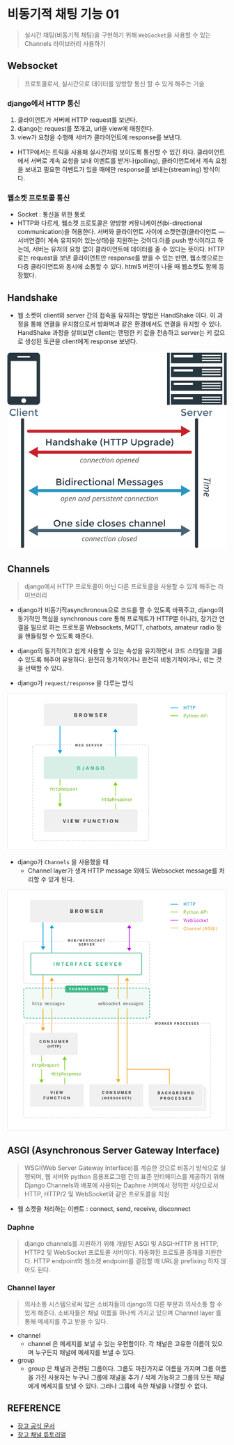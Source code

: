 # 비동기적 채팅 기능 01
> 실시간 채팅(비동기적 채팅)을 구현하기 위해 `WebSocket`을 사용할 수 있는 Channels 라이브러리 사용하기

## Websocket
> 프로토콜로서, 실시간으로 데이터를 양방향 통신 할 수 있게 해주는 기술
### django에서 HTTP 통신
1. 클라이언트가 서버에 HTTP request를 보낸다.
2. django는 request를 쪼개고, url을 view에 매칭한다.
3. view가 요청을 수행해 서버가 클라이언트에 response를 보낸다.
- HTTP에서는 트릭을 사용해 실시간처럼 보이도록 통신할 수 있긴 하다. 클라이언트에서 서버로 계속 요청을 보내 이벤트를 받거나(polling), 클라이언트에서 계속 요청을 보내고 필요한 이벤트가 있을 때에만 response를 보내는(streaming) 방식이다.

### 웹소켓 프로토콜 통신
- Socket : 통신을 위한 통로
- HTTP와 다르게, 웹소켓 프로토콜은 양방향 커뮤니케이션(bi-directional communication)을 허용한다. 서버와 클라이언트 사이에 소켓연결(클라이언트 — 서버연결이 계속 유지되어 있는상태)을 지원하는 것이다.이를 push 방식이라고 하는데, 서버는 유저의 요청 없이 클라이언트에 데이터를 줄 수 있다는 뜻이다. HTTP로는 request을 보낸 클라이언트만 response를 받을 수 있는 반면, 웹소켓으로는 다중 클라이언트와 동시에 소통할 수 있다. html5 버전이 나올 때 웹소켓도 함께 등장했다.

## Handshake
- 웹 소켓이 client와 server 간의 접속을 유지하는 방법은 HandShake 이다. 이 과정을 통해 연결을 유지함으로서 방화벽과 같은 환경에서도 연결을 유지할 수 있다. HandShake 과정을 살펴보면 client는 랜덤한 키 값을 전송하고 server는 키 값으로 생성된 토큰을 client에게 response 보낸다.

![](./2_yammychu.assets/socket.png)

## Channels
> django에서 HTTP 프로토콜이 아닌 다른 프로토콜을 사용할 수 있게 해주는 라이브러리

- django가 비동기적asynchronous으로 코드를 짤 수 있도록 바꿔주고, django의 동기적인 핵심을 synchronous core 통해 프로젝트가 HTTP뿐 아니라, 장기간 연결을 필요로 하는 프로토콜 Websockets, MQTT, chatbots, amateur radio 등을 핸들링할 수 있도록 해준다.
- django의 동기적이고 쉽게 사용할 수 있는 속성을 유지하면서 코드 스타일을 고를 수 있도록 해주어 유용하다. 완전히 동기적이거나 완전히 비동기적이거나, 섞는 것을 선택할 수 있다.

- django가 `request/response` 을 다루는 방식

![](./2_yammychu.assets/request.response.png)

- django가 `Channels` 을 사용했을 때
  - Channel layer가 생겨 HTTP message 외에도 Websocket message를 처리할 수 있게 된다.

![](./2_yammychu.assets/channels.png)

## ASGI (Asynchronous Server Gateway Interface)
> WSGI(Web Server Gateway Interface)를 계승한 것으로 비동기 방식으로 실행되며, 웹 서버와 python 응용프로그램 간의 표준 인터페이스를 제공하기 위해 Django Channels와 배포에 사용되는 Daphne 서버에서 정의한 사양으로서 HTTP, HTTP/2 및 WebSocket와 같은 프로토콜을 지원

- 웹 소켓을 처리하는 이벤트 : connect, send, receive, disconnect

### Daphne
> django channels를 지원하기 위해 개발된 ASGI 및 ASGI-HTTP 용 HTTP, HTTP2 및 WebSocket 프로토콜 서버이다. 자동화된 프로토콜 중재를 지원한다. HTTP endpoint와 웹소켓 endpoint를 결정할 때 URL을 prefixing 하지 않아도 된다.

### Channel layer
> 의사소통 시스템으로써 많은 소비자들이 django의 다른 부분과 의사소통 할 수 있게 해준다. 소비자들은 채널 이름을 하나씩 가지고 있으며 Channel layer 를 통해 메세지를 주고 받을 수 있다.

- channel
  - channel 은 메세지를 보낼 수 있는 우편함이다. 각 채널은 고유한 이름이 있으며 누구든지 채널에 메세지를 보낼 수 있다.
- group
  - group 은 채널과 관련된 그룹이다. 그룹도 마찬가지로 이름을 가지며 그룹 이름을 가진 사용자는 누구나 그룹에 채널을 추가 / 삭제 가능하고 그룹의 모든 채널에게 메세지를 보낼 수 있다. 그러나 그룹에 속한 채널을 나열할 수 없다.
## REFERENCE
- [장고 공식 문서](https://channels.readthedocs.io/en/latest/introduction.html)
- [장고 채널 튜토리얼](https://channels.readthedocs.io/en/latest/tutorial/part_1.html)